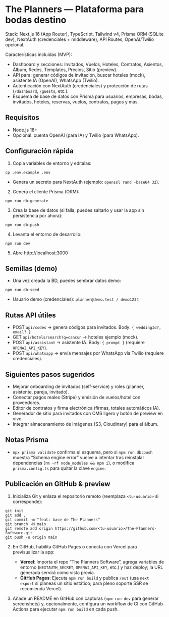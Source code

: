The Planners — Plataforma para bodas destino
================================================

Stack: Next.js 16 (App Router), TypeScript, Tailwind v4, Prisma ORM (SQLite dev), NextAuth (credenciales + middleware), API Routes, OpenAI/Twilio opcional.

Características incluidas (MVP):
- Dashboard y secciones: Invitados, Vuelos, Hoteles, Contratos, Asientos, Álbum, Redes, Templates, Precios, Sitio (preview).
- API para: generar códigos de invitación, buscar hoteles (mock), asistente IA (OpenAI), WhatsApp (Twilio).
- Autenticación con NextAuth (credenciales) y protección de rutas (`/dashboard`, `/guests`, etc.).
- Esquema de base de datos con Prisma para usuarios, empresas, bodas, invitados, hoteles, reservas, vuelos, contratos, pagos y más.

Requisitos
---------
- Node.js 18+
- Opcional: cuenta OpenAI (para IA) y Twilio (para WhatsApp).

Configuración rápida
-------------------
1) Copia variables de entorno y edítalas:

```
cp .env.example .env
```

   - Genera un secreto para NextAuth (ejemplo: `openssl rand -base64 32`).

2) Genera el cliente Prisma (ORM):

```
npm run db:generate
```

3) Crea la base de datos (si falla, puedes saltarlo y usar la app sin persistencia por ahora):

```
npm run db:push
```

4) Levanta el entorno de desarrollo:

```
npm run dev
```

5) Abre http://localhost:3000

Semillas (demo)
--------------
- Una vez creada la BD, puedes sembrar datos demo:

```
npm run db:seed
```

- Usuario demo (credenciales): `planner@demo.test / demo1234`

Rutas API útiles
---------------
- POST `api/codes` → genera códigos para invitados. Body: `{ weddingId?, email? }`
- GET `api/hotels/search?q=cancun` → hoteles ejemplo (mock).
- POST `api/assistant` → asistente IA. Body: `{ prompt }` (requiere `OPENAI_API_KEY`).
- POST `api/whatsapp` → envía mensajes por WhatsApp vía Twilio (requiere credenciales).

Siguientes pasos sugeridos
-------------------------
- Mejorar onboarding de invitados (self-service) y roles (planner, asistente, pareja, invitado).
- Conectar pagos reales (Stripe) y emisión de vuelos/hotel con proveedores.
- Editor de contratos y firma electrónica (firmas, totales automáticos IA).
- Generador de sitio para invitados con CMS ligero y botón de preview en vivo.
- Integrar almacenamiento de imágenes (S3, Cloudinary) para el álbum.

Notas Prisma
-----------
- `npx prisma validate` confirma el esquema, pero si `npm run db:push` muestra “Schema engine error” vuelve a intentar tras reinstalar dependencias (`rm -rf node_modules && npm i`), o modifica `prisma.config.ts` para quitar la clave `engine`.

Publicación en GitHub & preview
-------------------------------
1) Inicializa Git y enlaza el repositorio remoto (reemplaza `<tu-usuario>` si corresponde):

```
git init
git add .
git commit -m "feat: base de The Planners"
git branch -M main
git remote add origin https://github.com/<tu-usuario>/The-Planners-Software.git
git push -u origin main
```

2) En GitHub, habilita GitHub Pages o conecta con Vercel para previsualizar la app:
   - **Vercel**: Importa el repo “The Planners Software”, agrega variables de entorno (`NEXTAUTH_SECRET`, `OPENAI_API_KEY`, etc.) y haz deploy; la URL generada servirá como vista previa.
   - **GitHub Pages**: Ejecuta `npm run build` y publica `/out` (usa `next export` si planeas un sitio estático; para pleno soporte SSR se recomienda Vercel).

3) Añade un README en GitHub con capturas (`npm run dev` para generar screenshots) y, opcionalmente, configura un workflow de CI con GitHub Actions para ejecutar `npm run build` en cada push.
